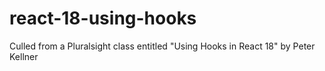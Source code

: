 # react-18-using-hooks
Culled from a Pluralsight class entitled "Using Hooks in React 18" by Peter Kellner
